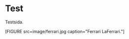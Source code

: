 Test
=========================
Testsida.

[FIGURE src=image/ferrari.jpg caption="Ferrari LaFerrari."]

